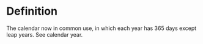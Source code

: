 # Definition

The calendar now in common use, in which each year has 365 days except
leap years. See calendar year.
